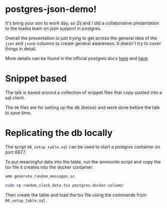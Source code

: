 # postgres-json-demo!

It's bring your son to work day, so Zij and I did a collaborative presentation to the leadiq team on json support in postgres.

Overall the presentation is just trying to get across the general idea of the `json` and `jsonb` columns to create general awareness.
It doesn't try to cover things in detail.

More details can be found in the official postgres docs
[here](https://www.postgresql.org/docs/13/datatype-json.html)
and
[here](https://www.postgresql.org/docs/13/functions-json.html).

# Snippet based

The talk is based around a collection of snippet files that copy-pasted into a sql client.

The `00` files are for setting up the db (below) and were done before the talk to save time.

# Replicating the db locally

The script `00_setup_table.sql` can be used to start a postgres container on port 6677.

To put meaningful data into the table, run the ammonite script and copy the tsv file it creates into the docker container:

```bash
amm generate_random_messages.sc

sudo cp random_slack_data.tsv postgres-docker-volume/
```

Then create the table and load the tsv file using the commands from `00_setup_table.sql`.
